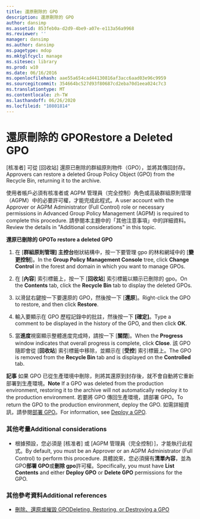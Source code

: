 ```yaml
---
title: 還原刪除的 GPO
description: 還原刪除的 GPO
author: dansimp
ms.assetid: 853feb0a-d2d9-4be9-a07e-e113a56a9968
ms.reviewer: ''
manager: dansimp
ms.author: dansimp
ms.pagetype: mdop
ms.mktglfcycl: manage
ms.sitesec: library
ms.prod: w10
ms.date: 06/16/2016
ms.openlocfilehash: aae55a654cad44130816af3acc6aad03e96c9959
ms.sourcegitcommit: 354664bc527d93f80687cd2eba70d1eea024c7c3
ms.translationtype: MT
ms.contentlocale: zh-TW
ms.lasthandoff: 06/26/2020
ms.locfileid: "10801814"
---
```

# <span data-ttu-id="9993c-103">還原刪除的 GPO</span><span class="sxs-lookup"><span data-stu-id="9993c-103">Restore a Deleted GPO</span></span>


<span data-ttu-id="9993c-104">[核准者] 可從 [回收站] 還原已刪除的群組原則物件（GPO），並將其傳回封存。</span><span class="sxs-lookup"><span data-stu-id="9993c-104">Approvers can restore a deleted Group Policy Object (GPO) from the Recycle Bin, returning it to the archive.</span></span>

<span data-ttu-id="9993c-105">使用者帳戶必須有核准者或 AGPM 管理員（完全控制）角色或高級群組原則管理（AGPM）中的必要許可權，才能完成此程式。</span><span class="sxs-lookup"><span data-stu-id="9993c-105">A user account with the Approver or AGPM Administrator (Full Control) role or necessary permissions in Advanced Group Policy Management (AGPM) is required to complete this procedure.</span></span> <span data-ttu-id="9993c-106">請參閱本主題中的「其他注意事項」中的詳細資料。</span><span class="sxs-lookup"><span data-stu-id="9993c-106">Review the details in "Additional considerations" in this topic.</span></span>

**<span data-ttu-id="9993c-107">還原已刪除的 GPO</span><span class="sxs-lookup"><span data-stu-id="9993c-107">To restore a deleted GPO</span></span>**

1.  <span data-ttu-id="9993c-108">在 [**群組原則管理] 主控台**樹狀結構中，按一下要管理 gpo 的林和網域中的 [**變更控制**]。</span><span class="sxs-lookup"><span data-stu-id="9993c-108">In the **Group Policy Management Console** tree, click **Change Control** in the forest and domain in which you want to manage GPOs.</span></span>

2.  <span data-ttu-id="9993c-109">在 [**內容**] 索引標籤上，按一下 [**回收站**] 索引標籤以顯示已刪除的 gpo。</span><span class="sxs-lookup"><span data-stu-id="9993c-109">On the **Contents** tab, click the **Recycle Bin** tab to display the deleted GPOs.</span></span>

3.  <span data-ttu-id="9993c-110">以滑鼠右鍵按一下要還原的 GPO，然後按一下 [**還原**]。</span><span class="sxs-lookup"><span data-stu-id="9993c-110">Right-click the GPO to restore, and then click **Restore**.</span></span>

4.  <span data-ttu-id="9993c-111">輸入要顯示在 GPO 歷程記錄中的批註，然後按一下 **[確定]**。</span><span class="sxs-lookup"><span data-stu-id="9993c-111">Type a comment to be displayed in the history of the GPO, and then click **OK**.</span></span>

5.  <span data-ttu-id="9993c-112">當**進度**視窗顯示整體進度完成時，請按一下 [**關閉**]。</span><span class="sxs-lookup"><span data-stu-id="9993c-112">When the **Progress** window indicates that overall progress is complete, click **Close**.</span></span> <span data-ttu-id="9993c-113">該 GPO 隨即會從 [**回收站**] 索引標籤中移除，並顯示在 [**受控**] 索引標籤上。</span><span class="sxs-lookup"><span data-stu-id="9993c-113">The GPO is removed from the **Recycle Bin** tab and is displayed on the **Controlled** tab.</span></span>

<span data-ttu-id="9993c-114">**記事** 如果 GPO 已從生產環境中刪除，則將其還原到封存後，就不會自動將它重新部署到生產環境。</span><span class="sxs-lookup"><span data-stu-id="9993c-114">**Note** If a GPO was deleted from the production environment, restoring it to the archive will not automatically redeploy it to the production environment.</span></span> <span data-ttu-id="9993c-115">若要將 GPO 傳回生產環境，請部署 GPO。</span><span class="sxs-lookup"><span data-stu-id="9993c-115">To return the GPO to the production environment, deploy the GPO.</span></span> <span data-ttu-id="9993c-116">如需詳細資訊，請參閱[部署 GPO](deploy-a-gpo-agpm30ops.md)。</span><span class="sxs-lookup"><span data-stu-id="9993c-116">For information, see [Deploy a GPO](deploy-a-gpo-agpm30ops.md).</span></span>

 

### <span data-ttu-id="9993c-117">其他考量</span><span class="sxs-lookup"><span data-stu-id="9993c-117">Additional considerations</span></span>

-   <span data-ttu-id="9993c-118">根據預設，您必須是 [核准者] 或 [AGPM 管理員（完全控制）]，才能執行此程式。</span><span class="sxs-lookup"><span data-stu-id="9993c-118">By default, you must be an Approver or an AGPM Administrator (Full Control) to perform this procedure.</span></span> <span data-ttu-id="9993c-119">具體說來，您必須擁有**清單內容**，並為 GPO**部署 GPO**或**刪除 gpo**許可權。</span><span class="sxs-lookup"><span data-stu-id="9993c-119">Specifically, you must have **List Contents** and either **Deploy GPO** or **Delete GPO** permissions for the GPO.</span></span>

### <span data-ttu-id="9993c-120">其他參考資料</span><span class="sxs-lookup"><span data-stu-id="9993c-120">Additional references</span></span>

-   [<span data-ttu-id="9993c-121">刪除、還原或摧毀 GPO</span><span class="sxs-lookup"><span data-stu-id="9993c-121">Deleting, Restoring, or Destroying a GPO</span></span>](deleting-restoring-or-destroying-a-gpo-agpm30ops.md)

 

 





